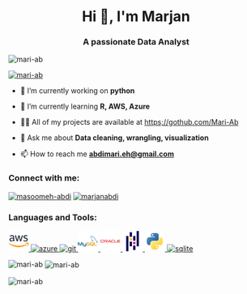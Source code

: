 <h1 align="center">Hi 👋, I'm Marjan</h1>
<h3 align="center">A passionate Data Analyst</h3>

<p align="left"> <img src="https://komarev.com/ghpvc/?username=mari-ab&label=Profile%20views&color=0e75b6&style=flat" alt="mari-ab" /> </p>

<p align="left"> <a href="https://github.com/ryo-ma/github-profile-trophy"><img src="https://github-profile-trophy.vercel.app/?username=mari-ab" alt="mari-ab" /></a> </p>

- 🔭 I’m currently working on **python**

- 🌱 I’m currently learning **R, AWS, Azure**

- 👨‍💻 All of my projects are available at [https;//gothub.com/Mari-Ab](https;//gothub.com/Mari-Ab)

- 💬 Ask me about **Data cleaning, wrangling, visualization**

- 📫 How to reach me **abdimari.eh@gmail.com**

<h3 align="left">Connect with me:</h3>
<p align="left">
<a href="https://linkedin.com/in/masoomeh-abdi" target="blank"><img align="center" src="https://raw.githubusercontent.com/rahuldkjain/github-profile-readme-generator/master/src/images/icons/Social/linked-in-alt.svg" alt="masoomeh-abdi" height="30" width="40" /></a>
<a href="https://kaggle.com/marjanabdi" target="blank"><img align="center" src="https://raw.githubusercontent.com/rahuldkjain/github-profile-readme-generator/master/src/images/icons/Social/kaggle.svg" alt="marjanabdi" height="30" width="40" /></a>
</p>

<h3 align="left">Languages and Tools:</h3>
<p align="left"> <a href="https://aws.amazon.com" target="_blank" rel="noreferrer"> <img src="https://raw.githubusercontent.com/devicons/devicon/master/icons/amazonwebservices/amazonwebservices-original-wordmark.svg" alt="aws" width="40" height="40"/> </a> <a href="https://azure.microsoft.com/en-in/" target="_blank" rel="noreferrer"> <img src="https://www.vectorlogo.zone/logos/microsoft_azure/microsoft_azure-icon.svg" alt="azure" width="40" height="40"/> </a> <a href="https://git-scm.com/" target="_blank" rel="noreferrer"> <img src="https://www.vectorlogo.zone/logos/git-scm/git-scm-icon.svg" alt="git" width="40" height="40"/> </a> <a href="https://www.mysql.com/" target="_blank" rel="noreferrer"> <img src="https://raw.githubusercontent.com/devicons/devicon/master/icons/mysql/mysql-original-wordmark.svg" alt="mysql" width="40" height="40"/> </a> <a href="https://www.oracle.com/" target="_blank" rel="noreferrer"> <img src="https://raw.githubusercontent.com/devicons/devicon/master/icons/oracle/oracle-original.svg" alt="oracle" width="40" height="40"/> </a> <a href="https://pandas.pydata.org/" target="_blank" rel="noreferrer"> <img src="https://raw.githubusercontent.com/devicons/devicon/2ae2a900d2f041da66e950e4d48052658d850630/icons/pandas/pandas-original.svg" alt="pandas" width="40" height="40"/> </a> <a href="https://www.python.org" target="_blank" rel="noreferrer"> <img src="https://raw.githubusercontent.com/devicons/devicon/master/icons/python/python-original.svg" alt="python" width="40" height="40"/> </a> <a href="https://www.sqlite.org/" target="_blank" rel="noreferrer"> <img src="https://www.vectorlogo.zone/logos/sqlite/sqlite-icon.svg" alt="sqlite" width="40" height="40"/> </a> </p>

<p><img align="left" src="https://github-readme-stats.vercel.app/api/top-langs?username=mari-ab&show_icons=true&locale=en&layout=compact" alt="mari-ab" /></p>

<p>&nbsp;<img align="center" src="https://github-readme-stats.vercel.app/api?username=mari-ab&show_icons=true&locale=en" alt="mari-ab" /></p>

<p><img align="center" src="https://github-readme-streak-stats.herokuapp.com/?user=mari-ab&" alt="mari-ab" /></p>
